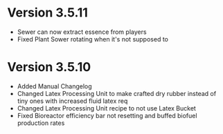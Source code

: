 # Version 3.5.11

* Sewer can now extract essence from players
* Fixed Plant Sower rotating when it's not supposed to

# Version 3.5.10

* Added Manual Changelog
* Changed Latex Processing Unit to make crafted dry rubber instead of tiny ones with increased fluid latex req
* Changed Latex Processing Unit recipe to not use Latex Bucket
* Fixed Bioreactor efficiency bar not resetting and buffed biofuel production rates
